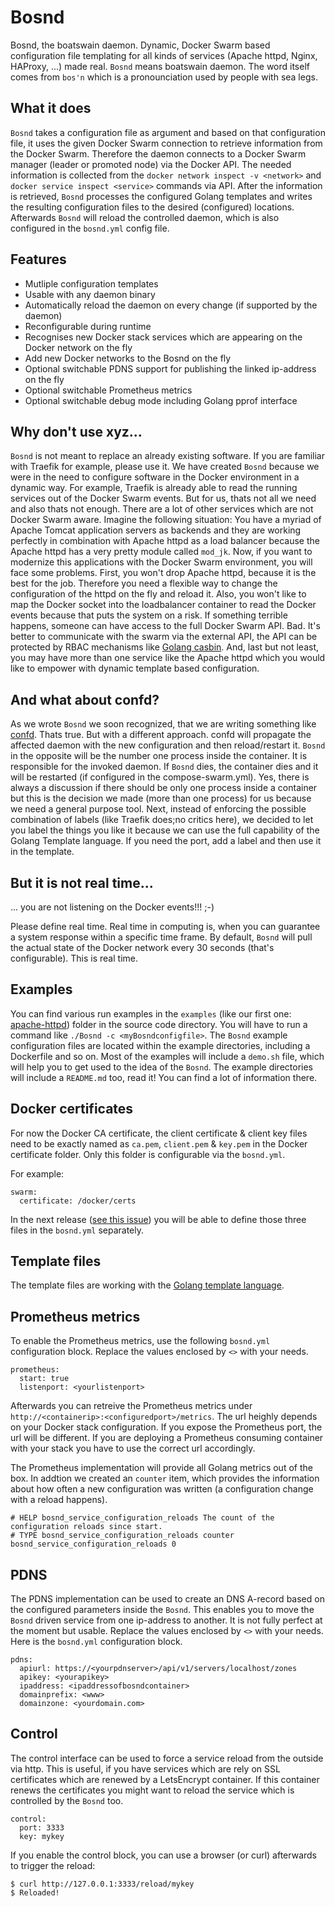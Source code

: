 # Bosnd

Bosnd, the boatswain daemon. Dynamic, Docker Swarm based configuration file templating for all kinds of services (Apache httpd, Nginx, HAProxy, ...) made real. ```Bosnd``` means boatswain daemon. The word itself comes from ```bos'n``` which is a pronounciation used by people with sea legs.

## What it does

```Bosnd``` takes a configuration file as argument and based on that configuration file, it uses the given Docker Swarm connection to retrieve information from the Docker Swarm. Therefore the daemon connects to a Docker Swarm manager (leader or promoted node) via the Docker API. The needed information is collected from the ```docker network inspect -v <network>``` and ```docker service inspect <service>``` commands via API. After the information is retrieved, ```Bosnd``` processes the configured Golang templates and writes the resulting configuration files to the desired (configured) locations. Afterwards ```Bosnd``` will reload the controlled daemon, which is also configured in the ```bosnd.yml``` config file.

## Features

- Mutliple configuration templates
- Usable with any daemon binary
- Automatically reload the daemon on every change (if supported by the daemon) 
- Reconfigurable during runtime
- Recognises new Docker stack services which are appearing on the Docker network on the fly
- Add new Docker networks to the Bosnd on the fly
- Optional switchable PDNS support for publishing the linked ip-address on the fly
- Optional switchable Prometheus metrics
- Optional switchable debug mode including Golang pprof interface


## Why don't use xyz...

```Bosnd``` is not meant to replace an already existing software. If you are familiar with Traefik for example, please use it. We have created ```Bosnd``` because we were in the need to configure software in the Docker environment in a dynamic way. For example, Traefik is already able to read the running services out of the Docker Swarm events. But for us, thats not all we need and also thats not enough. There are a lot of other services which are not Docker Swarm aware. Imagine the following situation: You have a myriad of Apache Tomcat application servers as backends and they are working perfectly in combination with Apache httpd as a load balancer because the Apache httpd has a very pretty module called ```mod_jk```. Now, if you want to modernize this applications with the Docker Swarm environment, you will face some problems. First, you won't drop Apache httpd, because it is the best for the job. Therefore you need a flexible way to change the configuration of the httpd on the fly and reload it. Also, you won't like to map the Docker socket into the loadbalancer container to read the Docker events because that puts the system on a risk. If something terrible happens, someone can have access to the full Docker Swarm API. Bad. It's better to communicate with the swarm via the external API, the API can be protected by RBAC mechanisms like [Golang casbin](https://github.com/casbin/casbin-authz-plugin). And, last but not least, you may have more than one service like the Apache httpd which you would like to empower with dynamic template based configuration.

## And what about confd?

As we wrote ```Bosnd``` we soon recognized, that we are writing something like [confd](https://github.com/kelseyhightower/confd). Thats true. But with a different approach. confd will propagate the affected daemon with the new configuration and then reload/restart it. ```Bosnd``` in the opposite will be the number one process inside the container. It is responsible for the invoked daemon. If ```Bosnd``` dies, the container dies and it will be restarted (if configured in the compose-swarm.yml). Yes, there is always a discussion if there should be only one process inside a container but this is the decision we made (more than one process) for us because we need a general purpose tool. Next, instead of enforcing the possible combination of labels (like Traefik does;no critics here), we decided to let you label the things you like it because we can use the full capability of the Golang Template language. If you need the port, add a label and then use it in the template.

## But it is not real time...

... you are not listening on the Docker events!!! ;-)

Please define real time. Real time in computing is, when you can guarantee a system response within a specific time frame. By default, ```Bosnd``` will pull the actual state of the Docker network every 30 seconds (that's configurable). This is real time.

## Examples

You can find various run examples in the ```examples``` (like our first one: [apache-httpd](https://github.com/n0r1sk/bosnd/tree/master/examples/apache-httpd)) folder in the source code directory. You will have to run a command like ```./Bosnd -c <myBosndconfigfile>```. The ```Bosnd``` example configuration files are located within the example directories, including a Dockerfile and so on. Most of the examples will include a ```demo.sh``` file, which will help you to get used to the idea of the ```Bosnd```. The example directories will include a ```README.md``` too, read it! You can find a lot of information there.

## Docker certificates
For now the Docker CA certificate, the client certificate & client key files need to be exactly named as ```ca.pem```, ```client.pem``` & ```key.pem``` in the Docker certificate folder. Only this folder is configurable via the ```bosnd.yml```.

For example:
```
swarm:
  certificate: /docker/certs
```
In the next release ([see this issue](https://github.com/n0r1sk/bosnd/issues/1)) you will be able to define those three files in the ```bosnd.yml``` separately.

## Template files

The template files are working with the [Golang template language](https://golang.org/pkg/text/template/).

## Prometheus metrics

To enable the Prometheus metrics, use the following ```bosnd.yml``` configuration block. Replace the values enclosed by ```<>``` with your needs.

```
prometheus:
  start: true
  listenport: <yourlistenport>
```

Afterwards you can retreive the Prometheus metrics under ```http://<containerip>:<configuredport>/metrics```. The url heighly depends on your Docker stack configuration. If you expose the Prometheus port, the url will be different. If you are deploying a Prometheus consuming container with your stack you have to use the correct url accordingly.

The Prometheus implementation will provide all Golang metrics out of the box. In addtion we created an ```counter``` item, which provides the information about how often a new configuration was written (a configuration change with a reload happens).

```
# HELP bosnd_service_configuration_reloads The count of the configuration reloads since start.
# TYPE bosnd_service_configuration_reloads counter
bosnd_service_configuration_reloads 0
```

## PDNS

The PDNS implementation can be used to create an DNS A-record based on the configured parameters inside the ```Bosnd```. This enables you to move the ```Bosnd``` driven service from one ip-address to another. It is not fully perfect at the moment but usable. Replace the values enclosed by ```<>``` with your needs. Here is the ```bosnd.yml``` configuration block.

```
pdns:
  apiurl: https://<yourpdnserver>/api/v1/servers/localhost/zones
  apikey: <yourapikey>
  ipaddress: <ipaddressofbosndcontainer>
  domainprefix: <www>
  domainzone: <yourdomain.com>
```

## Control

The control interface can be used to force a service reload from the outside via http. This is useful, if you have services which are rely on SSL certificates which are renewed by a LetsEncrypt container. If this container renews the certificates you might want to reload the service which is controlled by the ```Bosnd``` too.
```
control:
  port: 3333
  key: mykey
```

If you enable the control block, you can use a browser (or curl) afterwards to trigger the reload: 
```
$ curl http://127.0.0.1:3333/reload/mykey
$ Reloaded!
```
